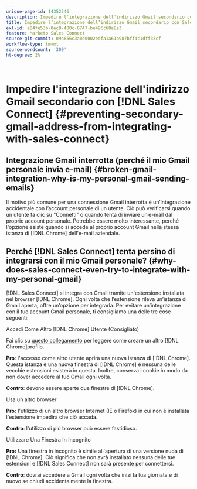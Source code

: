 ```yaml
---
unique-page-id: 14352546
description: Impedire l'integrazione dell'indirizzo Gmail secondario con Sales Connect - Documenti Marketo - Documentazione del prodotto
title: Impedire l’integrazione dell’indirizzo Gmail secondario con Sales Connect
exl-id: a84fe53b-0ec8-400c-8747-be496c68a8e3
feature: Marketo Sales Connect
source-git-commit: 09a656c3a0d0002edfa1a61b987bff4c1dff33cf
workflow-type: tm+mt
source-wordcount: '309'
ht-degree: 2%

---
```


# Impedire l&#39;integrazione dell&#39;indirizzo Gmail secondario con [!DNL Sales Connect] {#preventing-secondary-gmail-address-from-integrating-with-sales-connect}

## Integrazione Gmail interrotta (perché il mio Gmail personale invia e-mail) {#broken-gmail-integration-why-is-my-personal-gmail-sending-emails}

Il motivo più comune per una connessione Gmail interrotta è un’integrazione accidentale con l’account personale di un utente. Ciò può verificarsi quando un utente fa clic su &quot;Connetti&quot; o quando tenta di inviare un’e-mail dal proprio account personale. Potrebbe essere molto interessante, perché l&#39;opzione esiste quando si accede al proprio account Gmail nella stessa istanza di [!DNL Chrome] dell&#39;e-mail aziendale.

## Perché [!DNL Sales Connect] tenta persino di integrarsi con il mio Gmail personale? {#why-does-sales-connect-even-try-to-integrate-with-my-personal-gmail}

[!DNL Sales Connect] si integra con Gmail tramite un&#39;estensione installata nel browser [!DNL Chrome]. Ogni volta che l’estensione rileva un’istanza di Gmail aperta, offre un’opzione per integrarla. Per evitare un’integrazione con il tuo account Gmail personale, ti consigliamo una delle tre cose seguenti:

Accedi Come Altro [!DNL Chrome] Utente (Consigliato)

Fai clic su [questo collegamento](https://support.google.com/chrome/answer/2364824?hl=en) per leggere come creare un altro [!DNL Chrome]profilo.

**Pro**: l&#39;accesso come altro utente aprirà una nuova istanza di [!DNL Chrome]. Questa istanza è una nuova finestra di [!DNL Chrome] e nessuna delle vecchie estensioni esisterà in questa. Inoltre, conserva i cookie in modo da non dover accedere al tuo Gmail ogni volta.

**Contro**: devono essere aperte due finestre di [!DNL Chrome].

Usa un altro browser

**Pro:** l&#39;utilizzo di un altro browser Internet (IE o Firefox) in cui non è installata l&#39;estensione impedirà che ciò accada.

**Contro**: l&#39;utilizzo di più browser può essere fastidioso.

Utilizzare Una Finestra In Incognito

**Pro:** Una finestra in incognito è simile all&#39;apertura di una versione nuda di [!DNL Chrome]. Ciò significa che non avrà installato nessuna delle tue estensioni e [!DNL Sales Connect] non sarà presente per connettersi.

**Contro**: dovrai accedere a Gmail ogni volta che inizi la tua giornata e di nuovo se chiudi accidentalmente la finestra.

